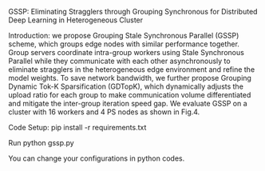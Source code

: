 GSSP: Eliminating Stragglers through Grouping Synchronous for Distributed Deep Learning in Heterogeneous Cluster


Introduction:
we propose Grouping Stale Synchronous Parallel (GSSP) scheme, which groups edge nodes with similar performance together.
Group servers coordinate intra-group workers using Stale Synchronous Parallel while they communicate with each other asynchronously to eliminate stragglers
in the heterogeneous edge environment and refine the model weights.
To save network bandwidth, we further propose Grouping Dynamic Tok-K Sparsification (GDTopK), which dynamically adjusts the upload ratio for each group
to make communication volume differentiated and mitigate the inter-group iteration speed gap.
We evaluate GSSP on a cluster with 16 workers and 4 PS nodes as shown in Fig.4.


Code Setup:
pip install -r requirements.txt

Run python gssp.py

You can change your configurations in python codes.